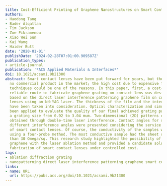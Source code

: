 ```yaml
---
title: Cost-Efficient Printing of Graphene Nanostructures on Smart Contact Lenses
authors:
- Haodong Tang
- Bader Alqattan
- Tim Jackson
- Zoe Pikramenou
- Xiao Wei Sun
- Kai Wang
- Haider Butt
date: '2020-01-01'
publishDate: '2024-02-28T07:01:00.909587Z'
publication_types:
- article-journal
publication: '*ACS Applied Materials & Interfaces*'
doi: 10.1021/acsami.9b21300
abstract: Smart contact lenses have been put forward for years, but there is still
  no commercial product in the market; the high cost due to expensive fabrication
  techniques could be one of the reasons. In this paper, first, a cost-efficient and
  reliable route to fabricate graphene grating on contact lens was designed and demonstrated
  based on the direct laser interference patterning graphene film on commercial contact
  lenses using an Nd:YAG laser. The thickness of the film and the interference angle
  have been taken into consideration. Optical characterization and simulation have
  been applied to evaluate the quality of our final achieved grating patterns with
  a grating size from 0.92 to 3.04 mum. Two-dimensional (2D) patterns could also be
  obtained through double-time laser interference. Contact angles for samples with
  different interference angles were presented considering the service environment
  of smart contact lenses. Of course, the conductivity of the samples was evaluated
  using a four-probe method. The most conductive sample had the sheet resistance lower
  than 30 Omega/sq. This research study highlighted the possibility of patterning
  graphene with the laser ablation method and provided a candidate solution for the
  fabrication of smart contact lenses under controlled cost.
tags:
- ablation diffraction grating
- nanopatterning direct laser interference patterning graphene smart contact lens
links:
- name: URL
  url: https://pubs.acs.org/doi/10.1021/acsami.9b21300
---
```

